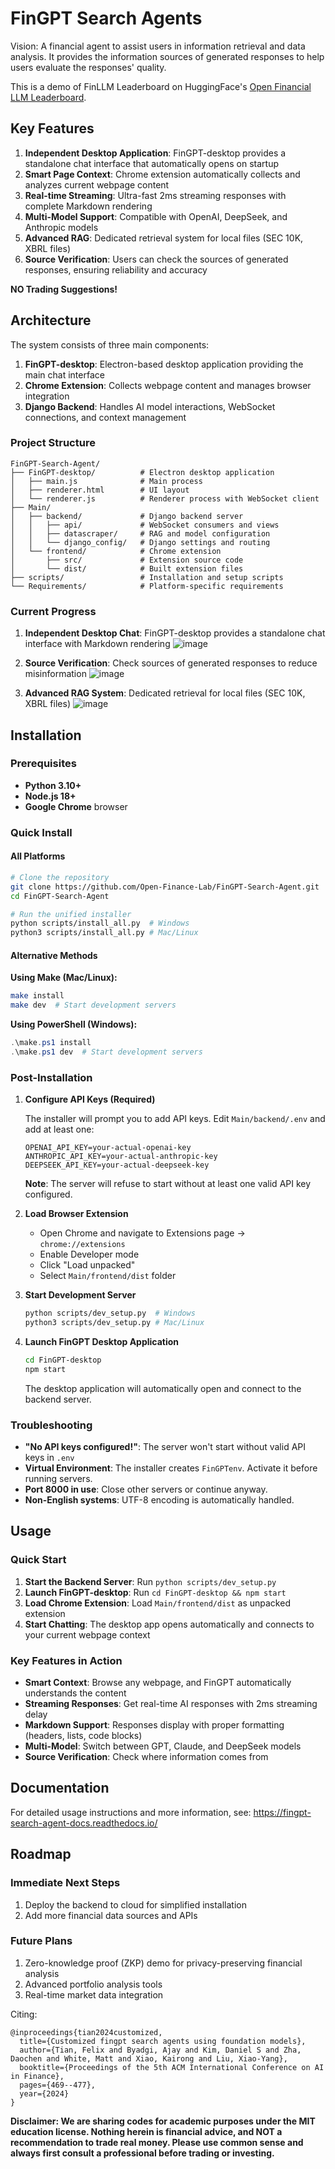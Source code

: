 # FinGPT Search Agents

Vision: A financial agent to assist users in information retrieval and data analysis. It provides the information sources of generated responses to help users evaluate the responses' quality.

This is a demo of FinLLM Leaderboard on HuggingFace's [Open Financial LLM Leaderboard](https://huggingface.co/spaces/TheFinAI/Open-Financial-LLM-Leaderboard).

## Key Features

1. **Independent Desktop Application**: FinGPT-desktop provides a standalone chat interface that automatically opens on startup
2. **Smart Page Context**: Chrome extension automatically collects and analyzes current webpage content
3. **Real-time Streaming**: Ultra-fast 2ms streaming responses with complete Markdown rendering
4. **Multi-Model Support**: Compatible with OpenAI, DeepSeek, and Anthropic models
5. **Advanced RAG**: Dedicated retrieval system for local files (SEC 10K, XBRL files)
6. **Source Verification**: Users can check the sources of generated responses, ensuring reliability and accuracy

**NO Trading Suggestions!**

## Architecture

The system consists of three main components:

1. **FinGPT-desktop**: Electron-based desktop application providing the main chat interface
2. **Chrome Extension**: Collects webpage content and manages browser integration
3. **Django Backend**: Handles AI model interactions, WebSocket connections, and context management

### Project Structure

```
FinGPT-Search-Agent/
├── FinGPT-desktop/          # Electron desktop application
│   ├── main.js              # Main process
│   ├── renderer.html        # UI layout
│   └── renderer.js          # Renderer process with WebSocket client
├── Main/
│   ├── backend/             # Django backend server
│   │   ├── api/             # WebSocket consumers and views
│   │   ├── datascraper/     # RAG and model configuration
│   │   └── django_config/   # Django settings and routing
│   └── frontend/            # Chrome extension
│       ├── src/             # Extension source code
│       └── dist/            # Built extension files
├── scripts/                 # Installation and setup scripts
└── Requirements/            # Platform-specific requirements
```

### Current Progress

1. **Independent Desktop Chat**: FinGPT-desktop provides a standalone chat interface with Markdown rendering
   ![image](Docs/source/_static/images/F4.0_1.png)

2. **Source Verification**: Check sources of generated responses to reduce misinformation
   ![image](Docs/source/_static/images/F4.0_Source.png)

3. **Advanced RAG System**: Dedicated retrieval for local files (SEC 10K, XBRL files)
   ![image](Docs/source/_static/images/F4.0_RAG_1.png)


## Installation

### Prerequisites

- **Python 3.10+** 
- **Node.js 18+**
- **Google Chrome** browser

### Quick Install

#### All Platforms

```bash
# Clone the repository
git clone https://github.com/Open-Finance-Lab/FinGPT-Search-Agent.git
cd FinGPT-Search-Agent

# Run the unified installer
python scripts/install_all.py  # Windows
python3 scripts/install_all.py # Mac/Linux
```

#### Alternative Methods

**Using Make (Mac/Linux):**
```bash
make install
make dev  # Start development servers
```

**Using PowerShell (Windows):**
```powershell
.\make.ps1 install
.\make.ps1 dev  # Start development servers
```

### Post-Installation

1. **Configure API Keys (Required)**
   
   The installer will prompt you to add API keys. Edit `Main/backend/.env` and add at least one:
   ```
   OPENAI_API_KEY=your-actual-openai-key
   ANTHROPIC_API_KEY=your-actual-anthropic-key
   DEEPSEEK_API_KEY=your-actual-deepseek-key
   ```
   
   **Note**: The server will refuse to start without at least one valid API key configured.

2. **Load Browser Extension**
   
   - Open Chrome and navigate to Extensions page → `chrome://extensions`
   - Enable Developer mode
   - Click "Load unpacked"
   - Select `Main/frontend/dist` folder

3. **Start Development Server**

   ```bash
   python scripts/dev_setup.py  # Windows
   python3 scripts/dev_setup.py # Mac/Linux
   ```

4. **Launch FinGPT Desktop Application**

   ```bash
   cd FinGPT-desktop
   npm start
   ```

   The desktop application will automatically open and connect to the backend server.

### Troubleshooting

- **"No API keys configured!"**: The server won't start without valid API keys in `.env`
- **Virtual Environment**: The installer creates `FinGPTenv`. Activate it before running servers.
- **Port 8000 in use**: Close other servers or continue anyway.
- **Non-English systems**: UTF-8 encoding is automatically handled.

## Usage

### Quick Start

1. **Start the Backend Server**: Run `python scripts/dev_setup.py`
2. **Launch FinGPT-desktop**: Run `cd FinGPT-desktop && npm start`
3. **Load Chrome Extension**: Load `Main/frontend/dist` as unpacked extension
4. **Start Chatting**: The desktop app opens automatically and connects to your current webpage context

### Key Features in Action

- **Smart Context**: Browse any webpage, and FinGPT automatically understands the content
- **Streaming Responses**: Get real-time AI responses with 2ms streaming delay
- **Markdown Support**: Responses display with proper formatting (headers, lists, code blocks)
- **Multi-Model**: Switch between GPT, Claude, and DeepSeek models
- **Source Verification**: Check where information comes from

## Documentation

For detailed usage instructions and more information, see: https://fingpt-search-agent-docs.readthedocs.io/

## Roadmap

### Immediate Next Steps
1. Deploy the backend to cloud for simplified installation
2. Add more financial data sources and APIs

### Future Plans
1. Zero-knowledge proof (ZKP) demo for privacy-preserving financial analysis
2. Advanced portfolio analysis tools
3. Real-time market data integration

Citing:

```
@inproceedings{tian2024customized,
  title={Customized fingpt search agents using foundation models},
  author={Tian, Felix and Byadgi, Ajay and Kim, Daniel S and Zha, Daochen and White, Matt and Xiao, Kairong and Liu, Xiao-Yang},
  booktitle={Proceedings of the 5th ACM International Conference on AI in Finance},
  pages={469--477},
  year={2024}
}
```


**Disclaimer: We are sharing codes for academic purposes under the MIT education license. Nothing herein is financial 
advice, and NOT a recommendation to trade real money. Please use common sense and always first consult a professional
before trading or investing.**
